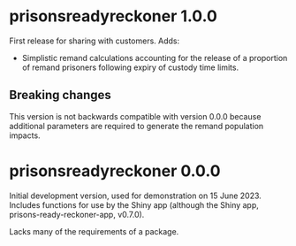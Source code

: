 <!--
INSTRUCTIONS:
Each version should have a level 1 header.

Use bullets to document changes.

Use level 2 headers to section changes, if necessary.

Include Github issue numbers preceded by a hash in parentheses, e.g. (#10).

Include Github pull requests preceded by a hash in parentheses with the author,
e.g. (#2, @bgburton)

-->


# prisonsreadyreckoner 1.0.0

First release for sharing with customers. Adds:

* Simplistic remand calculations accounting for the release of a proportion of
remand prisoners following expiry of custody time limits.


## Breaking changes

This version is not backwards compatible with version 0.0.0 because additional
parameters are required to generate the remand population impacts.



# prisonsreadyreckoner 0.0.0

Initial development version, used for demonstration on 15 June 2023. Includes
functions for use by the Shiny app (although the Shiny app,
prisons-ready-reckoner-app, v0.7.0).

Lacks many of the requirements of a package.
